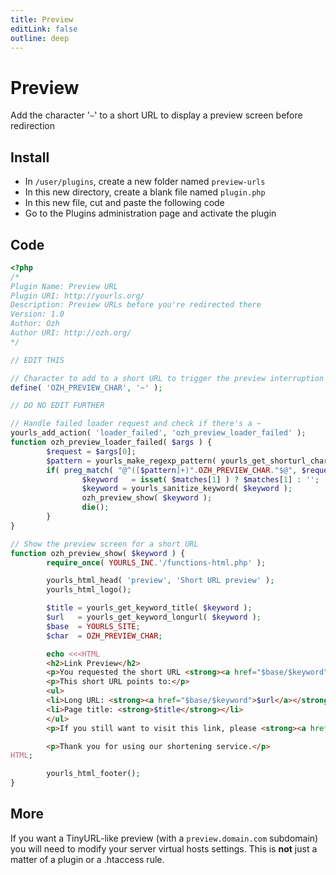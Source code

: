 ```yaml
---
title: Preview
editLink: false
outline: deep
---
```


# Preview

Add the character '`~`' to a short URL to display a preview screen before redirection

## Install

- In `/user/plugins`, create a new folder named `preview-urls`
- In this new directory, create a blank file named `plugin.php`
- In this new file, cut and paste the following code
- Go to the Plugins administration page and activate the plugin

## Code

```php
<?php
/*
Plugin Name: Preview URL
Plugin URI: http://yourls.org/
Description: Preview URLs before you're redirected there
Version: 1.0
Author: Ozh
Author URI: http://ozh.org/
*/

// EDIT THIS

// Character to add to a short URL to trigger the preview interruption
define( 'OZH_PREVIEW_CHAR', '~' );

// DO NO EDIT FURTHER

// Handle failed loader request and check if there's a ~
yourls_add_action( 'loader_failed', 'ozh_preview_loader_failed' );
function ozh_preview_loader_failed( $args ) {
        $request = $args[0];
        $pattern = yourls_make_regexp_pattern( yourls_get_shorturl_charset() );
        if( preg_match( "@^([$pattern]+)".OZH_PREVIEW_CHAR."$@", $request, $matches ) ) {
                $keyword   = isset( $matches[1] ) ? $matches[1] : '';
                $keyword = yourls_sanitize_keyword( $keyword );
                ozh_preview_show( $keyword );
                die();
        }
}

// Show the preview screen for a short URL
function ozh_preview_show( $keyword ) {
        require_once( YOURLS_INC.'/functions-html.php' );

        yourls_html_head( 'preview', 'Short URL preview' );
        yourls_html_logo();

        $title = yourls_get_keyword_title( $keyword );
        $url   = yourls_get_keyword_longurl( $keyword );
        $base  = YOURLS_SITE;
        $char  = OZH_PREVIEW_CHAR;

        echo <<<HTML
        <h2>Link Preview</h2>
        <p>You requested the short URL <strong><a href="$base/$keyword">$base/$keyword</a></strong></p>
        <p>This short URL points to:</p>
        <ul>
        <li>Long URL: <strong><a href="$base/$keyword">$url</a></strong></li>
        <li>Page title: <strong>$title</strong></li>
        </ul>
        <p>If you still want to visit this link, please <strong><a href="$base/$keyword">click here</a></strong>.</p>

        <p>Thank you for using our shortening service.</p>
HTML;

        yourls_html_footer();
}
```

## More

If you want a TinyURL-like preview (with a `preview.domain.com` subdomain) you will need to modify your server virtual hosts settings. This is **not** just a matter of a plugin or a .htaccess rule.
